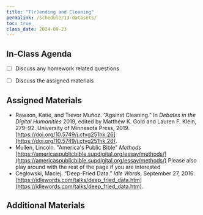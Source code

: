 ```yaml
---
title: "T(r)ending and Cleaning"
permalink: /schedule/13-datasets/
toc: true
class_date: 2024-09-23
---
```


## In-Class Agenda

- [ ] Discuss any homework related questions
- [ ] Discuss the assigned materials


## Assigned Materials

- Rawson, Katie, and Trevor Muñoz. “Against Cleaning.” In *Debates in the Digital Humanities* 2019, edited by Matthew K. Gold and Lauren F. Klein, 279–92. University of Minnesota Press, 2019. [https://doi.org/10.5749/j.ctvg251hk.26](https://doi.org/10.5749/j.ctvg251hk.26).
- Mullen, Lincoln. "America's Public Bible" _Methods_ [https://americaspublicbible.supdigital.org/essay/methods/](https://americaspublicbible.supdigital.org/essay/methods/) Please also play around with the rest of the page if you are interested
- Cegłowski, Maciej. “Deep-Fried Data.” *Idle Words*, September 27, 2016. [https://idlewords.com/talks/deep_fried_data.htm](https://idlewords.com/talks/deep_fried_data.htm).

## Additional Materials

